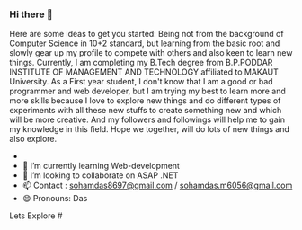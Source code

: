 ### Hi there 👋


Here are some ideas to get you started:
Being not from the background of Computer Science in 10+2 standard, but learning from the basic root and slowly gear up my profile to compete with others and also keen to learn new things.
Currently, I am completing my B.Tech degree from B.P.PODDAR INSTITUTE OF MANAGEMENT AND TECHNOLOGY affiliated to MAKAUT University. As a First year student, I don't know that I am a good or bad programmer and web developer, but I am trying my best to learn more and more skills because I love to explore new things and do different types of experiments with all these new stuffs to create something new and which will be more creative. And my followers and followings will help me to gain my knowledge in this field. Hope we together, will do lots of new things and also explore.

- 
- 🌱 I’m currently learning Web-development
- 👯 I’m looking to collaborate on ASAP .NET
- 📫 Contact : sohamdas8697@gmail.com / sohamdas.m6056@gmail.com
- 😄 Pronouns: Das

Lets Explore #
